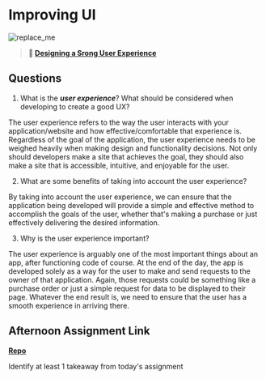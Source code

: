 # Improving UI

![replace_me](https://codeworks.blob.core.windows.net/public/assets/img/illustrations/placeholder.svg)

> **📖 [Designing a Srong User Experience](https://codeworksacademy.com/fs-student-guide/resources/wk7/03-Creating-Good-UX)**

## Questions

1. What is the ***user experience***? What should be considered when developing to create a good UX?

The user experience refers to the way the user interacts with your application/website and how effective/comfortable that experience is. Regardless of the goal of the application, the user experience needs to be weighed heavily when making design and functionality decisions. Not only should developers make a site that achieves the goal, they should also make a site that is accessible, intuitive, and enjoyable for the user.

2. What are some benefits of taking into account the user experience?

By taking into account the user experience, we can ensure that the application being developed will provide a simple and effective method to accomplish the goals of the user, whether that's making a purchase or just effectively delivering the desired information.

3. Why is the user experience important?

The user experience is arguably one of the most important things about an app, after functioning code of course. At the end of the day, the app is developed solely as a way for the user to make and send requests to the owner of that application. Again, those requests could be something like a purchase order or just a simple request for data to be displayed to their page. Whatever the end result is, we need to ensure that the user has a smooth experience in arriving there.

## Afternoon Assignment Link

**[Repo](https://github.com/ElizabethKeyes/<ASSIGNMENT_REPO>)**

Identify at least 1 takeaway from today's assignment
